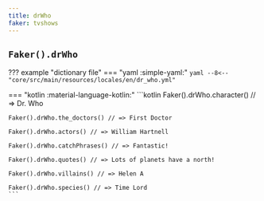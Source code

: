 ```yaml
---
title: drWho
faker: tvshows
---
```


## `Faker().drWho`

??? example "dictionary file"
    === "yaml :simple-yaml:"
        ```yaml
        --8<-- "core/src/main/resources/locales/en/dr_who.yml"
        ```

=== "kotlin :material-language-kotlin:"
    ```kotlin
    Faker().drWho.character() // => Dr. Who

    Faker().drWho.the_doctors() // => First Doctor

    Faker().drWho.actors() // => William Hartnell

    Faker().drWho.catchPhrases() // => Fantastic!

    Faker().drWho.quotes() // => Lots of planets have a north!

    Faker().drWho.villains() // => Helen A

    Faker().drWho.species() // => Time Lord
    ```
